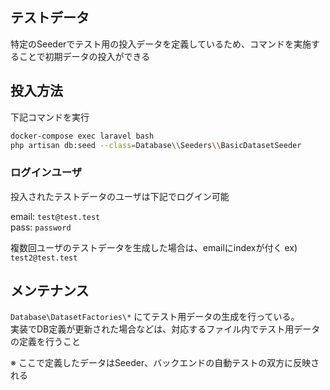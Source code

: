 ## テストデータ
特定のSeederでテスト用の投入データを定義しているため、コマンドを実施することで初期データの投入ができる

## 投入方法
下記コマンドを実行

```bash
docker-compose exec laravel bash
php artisan db:seed --class=Database\\Seeders\\BasicDatasetSeeder
```

### ログインユーザ
投入されたテストデータのユーザは下記でログイン可能  
  
email: `test@test.test`  
pass: `password`  
  
複数回ユーザのテストデータを生成した場合は、emailにindexが付く
ex) `test2@test.test`

## メンテナンス
`Database\DatasetFactories\*` にてテスト用データの生成を行っている。  
実装でDB定義が更新された場合などは、対応するファイル内でテスト用データの定義を行うこと  
  
※ ここで定義したデータはSeeder、バックエンドの自動テストの双方に反映される